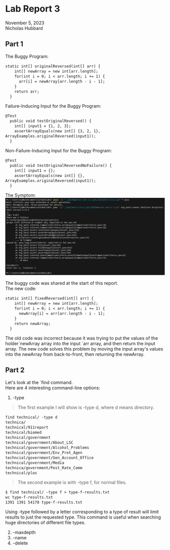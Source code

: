 # __Lab Report 3__  
November 5, 2023  
Nicholas Hubbard  

## Part 1
The Buggy Program:  
~~~
static int[] originalReversed(int[] arr) {
    int[] newArray = new int[arr.length];
    for(int i = 0; i < arr.length; i += 1) {
      arr[i] = newArray[arr.length - i - 1];
    }
    return arr;
  }
~~~  


Failure-Inducing Input for the Buggy Program:  
~~~
@Test
  public void testOriginalReversed() {
    int[] input1 = {1, 2, 3};
    assertArrayEquals(new int[] {3, 2, 1}, ArrayExamples.originalReversed(input1));
  }
~~~  

Non-Failure-Inducing Input for the Buggy Program:  
~~~
@Test
  public void testOriginalReversedNoFailure() {
    int[] input1 = {};
    assertArrayEquals(new int[] {}, ArrayExamples.originalReversed(input1));
  }
~~~

The Symptom:  
![Code](report3screenshot1.png)  

The buggy code was shared at the start of this report.    
The new code:
~~~
static int[] fixedReversed(int[] arr) {
    int[] newArray = new int[arr.length];
    for(int i = 0; i < arr.length; i += 1) {
      newArray[i] = arr[arr.length - i - 1];
    }
    return newArray;
  }
~~~

The old code was incorrect because it was trying to put the values of the holder\`newArray array into the input \`arr array, and then return the input array. The new code solves this problem by moving the input array's values into the newArray from back-to-front, then returning the newArray.  

## Part 2  
Let's look at the `find command.  
Here are 4 interesting command-line options:  
1. -type

>The first example I will show is -type d, where d means directory.  
~~~
find technical/ -type d
technica/
technical/911report
technical/biomed
technical/government
technical/government/About_LSC
technical/government/Alcohol_Problems
technical/government/Env_Prot_Agen
techncial/government/Gen_Account_Office
technical/government/Media
technica/government/Post_Rate_Comm
technical/plos
~~~
>The second example is with -type f, for normal files.
~~~
$ find technical/ -type f > type-f-results.txt
wc type-f-results.txt
1391 1391 54178 type-f-results.txt
~~~

Using -type followed by a letter corresponding to a type of result will limit results to just the requested type. This command is useful when searching huge directories of different file types.

2. -maxdepth
4. -name
5. -delete
